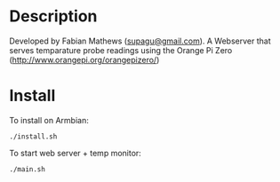 Description
============
Developed by Fabian Mathews (supagu@gmail.com). A Webserver that serves temparature probe readings using the Orange Pi Zero (http://www.orangepi.org/orangepizero/)


Install
============

To install on Armbian:

    ./install.sh


To start web server + temp monitor:

    ./main.sh
